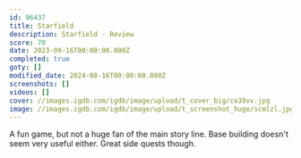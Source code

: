 ```yaml
---
id: 96437
title: Starfield
description: Starfield - Review
score: 70
date: 2023-09-16T00:00:00.000Z
completed: true
goty: []
modified_date: 2024-08-16T00:00:00.000Z
screenshots: []
videos: []
cover: //images.igdb.com/igdb/image/upload/t_cover_big/co39vv.jpg
image: //images.igdb.com/igdb/image/upload/t_screenshot_huge/scmlzl.jpg
---
```

A fun game, but not a huge fan of the main story line. Base building doesn't seem very useful either. Great side quests though.